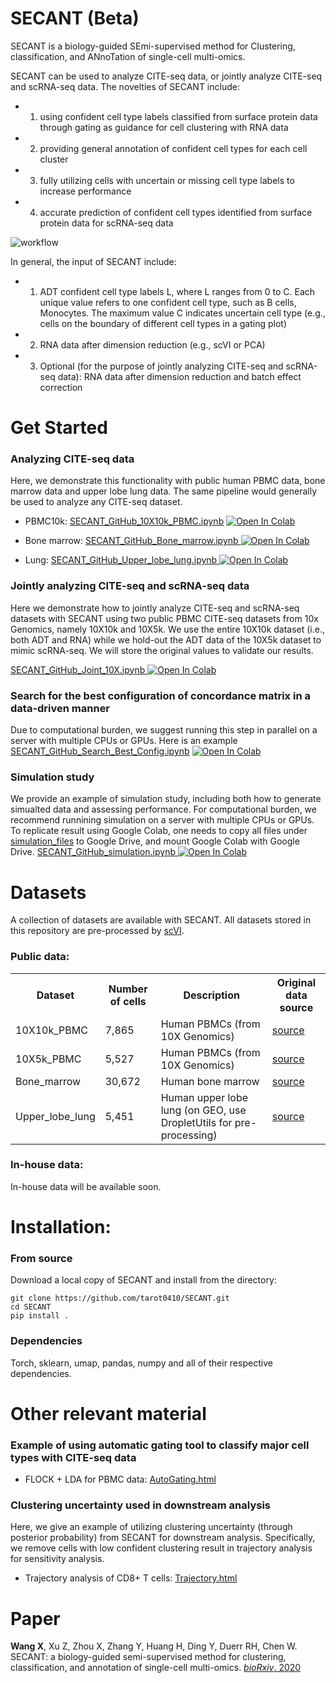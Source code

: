 # SECANT (Beta)

SECANT is a biology-guided SEmi-supervised method for Clustering, classification, and ANnoTation of single-cell multi-omics. 

SECANT can be used to analyze CITE-seq data, or jointly analyze CITE-seq and scRNA-seq data. The novelties of SECANT include: 
- 1) using confident cell type labels classified from surface protein data through gating as guidance for cell clustering with RNA data
- 2) providing general annotation of confident cell types for each cell cluster 
- 3) fully utilizing cells with uncertain or missing cell type labels to increase performance
- 4) accurate prediction of confident cell types identified from surface protein data for scRNA-seq data

![workflow](https://user-images.githubusercontent.com/50209236/110571354-757f9280-8125-11eb-9cb8-93c330020c6d.png)

In general, the input of SECANT include:
- 1) ADT confident cell type labels L, where L ranges from 0 to C. Each unique value refers to one confident cell type, such as B cells, Monocytes. The maximum value C indicates uncertain cell type (e.g., cells on the boundary of different cell types in a gating plot)
- 2) RNA data after dimension reduction (e.g., scVI or PCA)
- 3) Optional (for the purpose of jointly analyzing CITE-seq and scRNA-seq data): RNA data after dimension reduction and batch effect correction


# Get Started

### Analyzing CITE-seq data

Here, we demonstrate this functionality with public human PBMC data, bone marrow data and upper lobe lung data. The same pipeline would generally be used to analyze any CITE-seq dataset. 
- PBMC10k: [SECANT_GitHub_10X10k_PBMC.ipynb](https://github.com/tarot0410/SECANT/blob/main/example/SECANT_GitHub_10X10k_PBMC.ipynb)	<a href="https://colab.research.google.com/drive/1f1m6joYnhIgvHmdsKa1ICpDX_-_hWHVp?usp=sharing">
  	<img src="https://colab.research.google.com/assets/colab-badge.svg" alt="Open In Colab"/>
	</a>
	
	
	
- Bone marrow: [SECANT_GitHub_Bone_marrow.ipynb](https://github.com/tarot0410/SECANT/blob/main/example/SECANT_GitHub_Bone_marrow.ipynb)<a href="https://colab.research.google.com/drive/1azjJhj6DkE0SIJ65sNK8F8MuDxdaw0RD?usp=sharing">
  	<img src="https://colab.research.google.com/assets/colab-badge.svg" alt="Open In Colab"/>
	</a>

- Lung: [SECANT_GitHub_Upper_lobe_lung.ipynb](https://github.com/tarot0410/SECANT/blob/main/example/SECANT_GitHub_Upper_lobe_lung.ipynb)<a href="https://colab.research.google.com/drive/1wHucmHyWqgGzH22aGPA2-S1ElfVrMOlD?usp=sharing">
  	<img src="https://colab.research.google.com/assets/colab-badge.svg" alt="Open In Colab"/>
	</a>

### Jointly analyzing CITE-seq and scRNA-seq data
Here we demonstrate how to jointly analyze CITE-seq and scRNA-seq datasets with SECANT using two public PBMC CITE-seq datasets from 10x Genomics, namely 10X10k and 10X5k. We use the entire 10X10k dataset (i.e., both ADT and RNA) while we hold-out the ADT data of the 10X5k dataset to mimic scRNA-seq. We will store the original values to validate our results.

[SECANT_GitHub_Joint_10X.ipynb](https://github.com/tarot0410/SECANT/blob/main/example/SECANT_GitHub_Joint_10X.ipynb)<a href="https://colab.research.google.com/drive/1J8pZUVEApu7shqzFPweCchCvZt8tHR52?usp=sharing">
  	<img src="https://colab.research.google.com/assets/colab-badge.svg" alt="Open In Colab"/>
	</a>

### Search for the best configuration of concordance matrix in a data-driven manner
Due to computational burden, we suggest running this step in parallel on a server with multiple CPUs or GPUs. Here is an example [SECANT_GitHub_Search_Best_Config.ipynb](https://github.com/tarot0410/SECANT/blob/main/example/SECANT_GitHub_Search_Best_Config.ipynb) <a href="https://colab.research.google.com/drive/1NpVeDP6GP7HYCleLPTnsE-4Qi4QVFfVh?usp=sharing">
  	<img src="https://colab.research.google.com/assets/colab-badge.svg" alt="Open In Colab"/>
	</a>

### Simulation study
We provide an example of simulation study, including both how to generate simualted data and assessing performance. For computational burden, we recommend runnining simulation on a server with multiple CPUs or GPUs. To replicate result using Google Colab, one needs to copy all files under [simulation_files](https://github.com/tarot0410/SECANT/tree/main/simulation_files) to Google Drive, and mount Google Colab with Google Drive.
[SECANT_GitHub_simulation.ipynb](https://github.com/tarot0410/SECANT/blob/main/example/SECANT_GitHub_simulation.ipynb)<a href="https://colab.research.google.com/drive/1elVhNgFm5WCy_2cYs1mIpXxRvEgr0S9t?usp=sharing">
  	<img src="https://colab.research.google.com/assets/colab-badge.svg" alt="Open In Colab"/>
	</a>

# Datasets

A collection of datasets are available with SECANT. All datasets stored in this repository are pre-processed by [scVI](https://docs.scvi-tools.org/en/stable/index.html). 

### Public data:
<table>
    <tr>
        <th>Dataset</th>
        <th>Number of cells</th>
        <th>Description</th>
        <th>Original data source</th>
    </tr>
    <tr>
        <td>10X10k_PBMC</td>
        <td>7,865</td>
        <td>
        Human PBMCs (from 10X Genomics) 
        </td>
        <td><a href="https://support.10xgenomics.com/single-cell-gene-expression/datasets/3.0.0/pbmc_10k_protein_v3">source</a>
    </tr>
    <tr>
        <td>10X5k_PBMC</td>
        <td>5,527</td>
        <td>
        Human PBMCs (from 10X Genomics)
        </td>
        <td><a href="https://support.10xgenomics.com/single-cell-gene-expression/datasets/3.0.2/5k_pbmc_v3_nextgem">source</a>
    </tr>
    <tr>
        <td>Bone_marrow</td>
        <td>30,672</td>
        <td>
        Human bone marrow
        </td>
        <td><a href="https://satijalab.org/seurat/articles/weighted_nearest_neighbor_analysis.html">source</a>
    </tr>
    <tr>
        <td>Upper_lobe_lung</td>
        <td>5,451</td>
        <td>
        Human upper lobe lung (on GEO, use DropletUtils for pre-processing)
        </td>
        <td><a href="https://www.ncbi.nlm.nih.gov/geo/query/acc.cgi?acc=GSM3909673">source</a>
    </tr>
</table>

### In-house data:
In-house data will be available soon.


# Installation:

### From source

Download a local copy of SECANT and install from the directory:

	git clone https://github.com/tarot0410/SECANT.git
	cd SECANT
	pip install .

### Dependencies

Torch, sklearn, umap, pandas, numpy and all of their respective dependencies. 


# Other relevant material

### Example of using automatic gating tool to classify major cell types with CITE-seq data
- FLOCK + LDA for PBMC data: [AutoGating.html](https://htmlpreview.github.io/?https://github.com/tarot0410/SECANT/blob/main/example/Automatic_Gating.html)

### Clustering uncertainty used in downstream analysis 
Here, we give an example of utilizing clustering uncertainty (through posterior probability) from SECANT for downstream analysis. Specifically, we remove cells with low confident clustering result in trajectory analysis for sensitivity analysis. 
- Trajectory analysis of CD8+ T cells: [Trajectory.html](https://htmlpreview.github.io/?https://github.com/tarot0410/SECANT/blob/main/example/Trajectory_Inference.html)

# Paper
**Wang X**, Xu Z, Zhou X, Zhang Y, Huang H, Ding Y, Duerr RH, Chen W. SECANT: a biology-guided semi-supervised method for clustering, classification, and annotation of single-cell multi-omics. [*bioRxiv*. 2020](https://www.biorxiv.org/content/10.1101/2020.11.06.371849v1)
